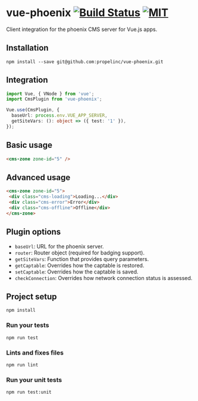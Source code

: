 # vue-phoenix [![Build Status](https://travis-ci.org/propelinc/vue-phoenix.svg?branch=master)](https://travis-ci.org/propelinc/vue-phoenix) [![MIT](https://img.shields.io/badge/License-MIT%20License-blue.svg)](https://raw.githubusercontent.com/propelinc/vue-phoenix/master/LICENSE)

Client integration for the phoenix CMS server for Vue.js apps.

## Installation

```
npm install --save git@github.com:propelinc/vue-phoenix.git
```

## Integration

```typescript
import Vue, { VNode } from 'vue';
import CmsPlugin from 'vue-phoenix';

Vue.use(CmsPlugin, {
  baseUrl: process.env.VUE_APP_SERVER,
  getSiteVars: (): object => ({ test: '1' }),
});
```

## Basic usage

```html
<cms-zone zone-id="5" />
```

## Advanced usage

```html
<cms-zone zone-id="5">
 <div class="cms-loading">Loading...</div>
 <div class="cms-error">Error</div>
 <div class="cms-offline">Offline</div>
</cms-zone>
```

## Plugin options

* `baseUrl`: URL for the phoenix server.
* `router`: Router object (required for badging support).
* `getSiteVars`: Function that provides query parameters.
* `getCaptable`: Overrides how the captable is restored.
* `setCaptable`: Overrides how the captable is saved.
* `checkConnection`: Overrides how network connection status is assessed.

## Project setup
```
npm install
```

### Run your tests
```
npm run test
```

### Lints and fixes files
```
npm run lint
```

### Run your unit tests
```
npm run test:unit
```
